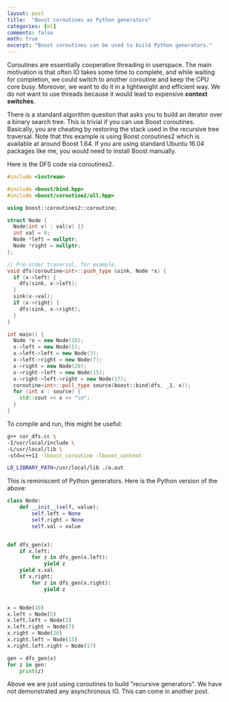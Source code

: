 ```yaml
---
layout: post
title:  "Boost coroutines as Python generators"
categories: [ml]
comments: false
math: true
excerpt: "Boost coroutines can be used to build Python generators."
---
```


Coroutines are essentially cooperative threading in userspace. The main motivation is that often IO takes some time to complete, and while waiting for completion, we could switch to another coroutine and keep the CPU core busy. Moreover, we want to do it in a lightweight and efficient way. We do not want to use threads because it would lead to expensive **context switches**.

There is a standard algorithm question that asks you to build an iterator over a binary search tree. This is trivial if you can use Boost coroutines. Basically, you are cheating by restoring the stack used in the recursive tree traversal. Note that this example is using Boost coroutines2 which is available at around Boost 1.64. If you are using standard Ubuntu 16.04 packages like me, you would need to install Boost manually.

Here is the DFS code via coroutines2.

```cpp
#include <iostream>

#include <boost/bind.hpp>
#include <boost/coroutine2/all.hpp>

using boost::coroutines2::coroutine;

struct Node {
  Node(int v) : val(v) {}
  int val = 0;
  Node *left = nullptr;
  Node *right = nullptr;
};

// Pre-order traversal, for example.
void dfs(coroutine<int>::push_type &sink, Node *x) {
  if (x->left) {
    dfs(sink, x->left);
  }
  sink(x->val);
  if (x->right) {
    dfs(sink, x->right);
  }
}

int main() {
  Node *x = new Node(10);
  x->left = new Node(5);
  x->left->left = new Node(3);
  x->left->right = new Node(7);
  x->right = new Node(20);
  x->right->left = new Node(15);
  x->right->left->right = new Node(17);
  coroutine<int>::pull_type source(boost::bind(dfs, _1, x));
  for (int x : source) {
    std::cout << x << "\n";
  }
}
```

To compile and run, this might be useful:
```sh
g++ cor_dfs.cc \
-I/usr/local/include \
-L/usr/local/lib \
-std=c++11 -lboost_coroutine -lboost_context

LD_LIBRARY_PATH=/usr/local/lib ./a.out
```

This is reminiscent of Python generators. Here is the Python version of the above:

```python
class Node:
    def __init__(self, value):
        self.left = None
        self.right = None
        self.val = value


def dfs_gen(x):
    if x.left:
        for z in dfs_gen(x.left):
            yield z
    yield x.val
    if x.right:
        for z in dfs_gen(x.right):
            yield z


x = Node(10)
x.left = Node(5)
x.left.left = Node(3)
x.left.right = Node(7)
x.right = Node(20)
x.right.left = Node(15)
x.right.left.right = Node(17)

gen = dfs_gen(x)
for z in gen:
    print(z)
```

Above we are just using coroutines to build "recursive generators". We have not demonstrated any asynchronous IO. This can come in another post.
